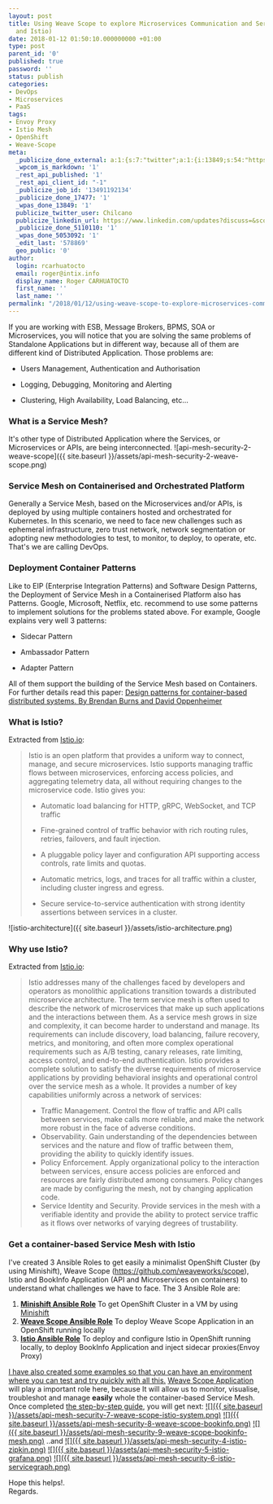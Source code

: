 ```yaml
---
layout: post
title: Using Weave Scope to explore Microservices Communication and Service Mesh (OpenShift
  and Istio)
date: 2018-01-12 01:50:10.000000000 +01:00
type: post
parent_id: '0'
published: true
password: ''
status: publish
categories:
- DevOps
- Microservices
- PaaS
tags:
- Envoy Proxy
- Istio Mesh
- OpenShift
- Weave-Scope
meta:
  _publicize_done_external: a:1:{s:7:"twitter";a:1:{i:13849;s:54:"https://twitter.com/Chilcano/status/951617305372516354";}}
  _wpcom_is_markdown: '1'
  _rest_api_published: '1'
  _rest_api_client_id: "-1"
  _publicize_job_id: '13491192134'
  _publicize_done_17477: '1'
  _wpas_done_13849: '1'
  publicize_twitter_user: Chilcano
  publicize_linkedin_url: https://www.linkedin.com/updates?discuss=&scope=6985267&stype=M&topic=6357383004045799424&type=U&a=iVLp
  _publicize_done_5110110: '1'
  _wpas_done_5053092: '1'
  _edit_last: '578869'
  geo_public: '0'
author:
  login: rcarhuatocto
  email: roger@intix.info
  display_name: Roger CARHUATOCTO
  first_name: ''
  last_name: ''
permalink: "/2018/01/12/using-weave-scope-to-explore-microservices-communication-and-service-mesh-openshift-and-istio/"
---
```

If you are working with ESB, Message Brokers, BPMS, SOA or Microservices, you will notice that you are solving the same problems of Standalone Applications but in different way, because all of them are different kind of Distributed Application. Those problems are:

  


  

  * Users Management, Authentication and Authorisation
  

  * Logging, Debugging, Monitoring and Alerting
  

  * Clustering, High Availability, Load Balancing, etc...
  

  


  


### What is a Service Mesh?

  


It's other type of Distributed Application where the Services, or Microservices or APIs, are being interconnected. ![api-mesh-security-2-weave-scope]({{ site.baseurl }}/assets/api-mesh-security-2-weave-scope.png)

  


### Service Mesh on Containerised and Orchestrated Platform

  


Generally a Service Mesh, based on the Microservices and/or APIs, is deployed by using multiple containers hosted and orchestrated for Kubernetes. In this scenario, we need to face new challenges such as ephemeral infrastructure, zero trust network, network segmentation or adopting new methodologies to test, to monitor, to deploy, to operate, etc. That's we are calling DevOps.

  


### Deployment Container Patterns

  


Like to EIP (Enterprise Integration Patterns) and Software Design Patterns, the Deployment of Service Mesh in a Containerised Platform also has Patterns. Google, Microsoft, Netflix, etc. recommend to use some patterns to implement solutions for the problems stated above. For example, Google explains very well 3 patterns:

  


  

  * Sidecar Pattern
  

  * Ambassador Pattern
  

  * Adapter Pattern
  

  


All of them support the building of the Service Mesh based on Containers. For further details read this paper: [Design patterns for container-based distributed systems. By Brendan Burns and David Oppenheimer](https://static.googleusercontent.com/media/research.google.com/en//pubs/archive/45406.pdf)

  


### What is Istio?

  


Extracted from [Istio.io](https://istio.io/about/intro.html):

  


>   
>  Istio is an open platform that provides a uniform way to connect, manage, and secure microservices. Istio supports managing traffic flows between microservices, enforcing access policies, and aggregating telemetry data, all without requiring changes to the microservice code. Istio gives you:
> 
>   
> 
> 
>   
> 
>   * Automatic load balancing for HTTP, gRPC, WebSocket, and TCP traffic
>   
> 
>   * Fine-grained control of traffic behavior with rich routing rules, retries, failovers, and fault injection.
>   
> 
>   * A pluggable policy layer and configuration API supporting access controls, rate limits and quotas.
>   
> 
>   * Automatic metrics, logs, and traces for all traffic within a cluster, including cluster ingress and egress.
>   
> 
>   * Secure service-to-service authentication with strong identity assertions between services in a cluster.
>   
> 
  
> 

  


![istio-architecture]({{ site.baseurl }}/assets/istio-architecture.png)

  


### Why use Istio?

Extracted from [Istio.io](https://istio.io/docs/concepts/what-is-istio/overview.html):

> Istio addresses many of the challenges faced by developers and operators as monolithic applications transition towards a distributed microservice architecture. The term service mesh is often used to describe the network of microservices that make up such applications and the interactions between them. As a service mesh grows in size and complexity, it can become harder to understand and manage. Its requirements can include discovery, load balancing, failure recovery, metrics, and monitoring, and often more complex operational requirements such as A/B testing, canary releases, rate limiting, access control, and end-to-end authentication. Istio provides a complete solution to satisfy the diverse requirements of microservice applications by providing behavioral insights and operational control over the service mesh as a whole. It provides a number of key capabilities uniformly across a network of services:
> 
>   * Traffic Management. Control the flow of traffic and API calls between services, make calls more reliable, and make the network more robust in the face of adverse conditions.
>   * Observability. Gain understanding of the dependencies between services and the nature and flow of traffic between them, providing the ability to quickly identify issues.
>   * Policy Enforcement. Apply organizational policy to the interaction between services, ensure access policies are enforced and resources are fairly distributed among consumers. Policy changes are made by configuring the mesh, not by changing application code.
>   * Service Identity and Security. Provide services in the mesh with a verifiable identity and provide the ability to protect service traffic as it flows over networks of varying degrees of trustability.
> 


### Get a container-based Service Mesh with Istio

I've created 3 Ansible Roles to get easily a minimalist OpenShift Cluster (by using Minishift), Weave Scope (https://github.com/weaveworks/scope), Istio and BookInfo Application (API and Microservices on containers) to understand what challenges we have to face. The 3 Ansible Role are:

  1. **[Minishift Ansible Role](https://github.com/chilcano/ansible-role-minishift)** To get OpenShift Cluster in a VM by using [Minishift](https://github.com/minishift/minishift)
  2. **[Weave Scope Ansible Role](https://github.com/chilcano/ansible-role-weave-scope)** To deploy Weave Scope Application in an OpenShift running locally
  3. **[Istio Ansible Role](https://github.com/chilcano/ansible-role-istio)** To deploy and configure Istio in OpenShift running locally, to deploy BookInfo Application and inject sidecar proxies(Envoy Proxy)



[I have also created some examples so that you can have an environment where you can test and try quickly with all this.](https://github.com/chilcano/ansible-minishift-istio-security) [Weave Scope Application](https://github.com/weaveworks/scope) will play a important role here, because It will allow us to monitor, visualise, troubleshot and manage **easily** whole the container-based Service Mesh. Once completed [the step-by-step guide](https://github.com/chilcano/ansible-minishift-istio-security), you will get next: [![]({{ site.baseurl }}/assets/api-mesh-security-7-weave-scope-istio-system.png)](https://holisticsecurity.files.wordpress.com/2018/01/api-mesh-security-7-weave-scope-istio-system.png) [![]({{ site.baseurl }}/assets/api-mesh-security-8-weave-scope-bookinfo.png)](https://holisticsecurity.files.wordpress.com/2018/01/api-mesh-security-8-weave-scope-bookinfo.png) [![]({{ site.baseurl }}/assets/api-mesh-security-9-weave-scope-bookinfo-mesh.png)](https://holisticsecurity.files.wordpress.com/2018/01/api-mesh-security-9-weave-scope-bookinfo-mesh.png) ..and [![]({{ site.baseurl }}/assets/api-mesh-security-4-istio-zipkin.png)](https://holisticsecurity.files.wordpress.com/2018/01/api-mesh-security-4-istio-zipkin.png) [![]({{ site.baseurl }}/assets/api-mesh-security-5-istio-grafana.png)](https://holisticsecurity.files.wordpress.com/2018/01/api-mesh-security-5-istio-grafana.png) [![]({{ site.baseurl }}/assets/api-mesh-security-6-istio-servicegraph.png)](https://holisticsecurity.files.wordpress.com/2018/01/api-mesh-security-6-istio-servicegraph.png)

Hope this helps!.  
Regards.
